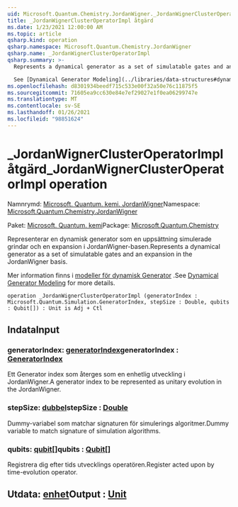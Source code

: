 ```yaml
---
uid: Microsoft.Quantum.Chemistry.JordanWigner._JordanWignerClusterOperatorImpl
title: _JordanWignerClusterOperatorImpl åtgärd
ms.date: 1/23/2021 12:00:00 AM
ms.topic: article
qsharp.kind: operation
qsharp.namespace: Microsoft.Quantum.Chemistry.JordanWigner
qsharp.name: _JordanWignerClusterOperatorImpl
qsharp.summary: >-
  Represents a dynamical generator as a set of simulatable gates and an expansion in the JordanWigner basis.

  See [Dynamical Generator Modeling](../libraries/data-structures#dynamical-generator-modeling) for more details.
ms.openlocfilehash: d8301934beedf715c533e00f32a50e76c11875f5
ms.sourcegitcommit: 71605ea9cc630e84e7ef29027e1f0ea06299747e
ms.translationtype: MT
ms.contentlocale: sv-SE
ms.lasthandoff: 01/26/2021
ms.locfileid: "98851624"
---
```

# <a name="_jordanwignerclusteroperatorimpl-operation"></a><span data-ttu-id="119df-102">_JordanWignerClusterOperatorImpl åtgärd</span><span class="sxs-lookup"><span data-stu-id="119df-102">_JordanWignerClusterOperatorImpl operation</span></span>

<span data-ttu-id="119df-103">Namnrymd: [Microsoft. Quantum. kemi. JordanWigner](xref:Microsoft.Quantum.Chemistry.JordanWigner)</span><span class="sxs-lookup"><span data-stu-id="119df-103">Namespace: [Microsoft.Quantum.Chemistry.JordanWigner](xref:Microsoft.Quantum.Chemistry.JordanWigner)</span></span>

<span data-ttu-id="119df-104">Paket: [Microsoft. Quantum. kemi](https://nuget.org/packages/Microsoft.Quantum.Chemistry)</span><span class="sxs-lookup"><span data-stu-id="119df-104">Package: [Microsoft.Quantum.Chemistry](https://nuget.org/packages/Microsoft.Quantum.Chemistry)</span></span>


<span data-ttu-id="119df-105">Representerar en dynamisk generator som en uppsättning simulerade grindar och en expansion i JordanWigner-basen.</span><span class="sxs-lookup"><span data-stu-id="119df-105">Represents a dynamical generator as a set of simulatable gates and an expansion in the JordanWigner basis.</span></span>

<span data-ttu-id="119df-106">Mer information finns i [modeller för dynamisk Generator](../libraries/data-structures#dynamical-generator-modeling) .</span><span class="sxs-lookup"><span data-stu-id="119df-106">See [Dynamical Generator Modeling](../libraries/data-structures#dynamical-generator-modeling) for more details.</span></span>

```qsharp
operation _JordanWignerClusterOperatorImpl (generatorIndex : Microsoft.Quantum.Simulation.GeneratorIndex, stepSize : Double, qubits : Qubit[]) : Unit is Adj + Ctl
```


## <a name="input"></a><span data-ttu-id="119df-107">Indata</span><span class="sxs-lookup"><span data-stu-id="119df-107">Input</span></span>

### <a name="generatorindex--generatorindex"></a><span data-ttu-id="119df-108">generatorIndex: [generatorIndex](xref:Microsoft.Quantum.Simulation.GeneratorIndex)</span><span class="sxs-lookup"><span data-stu-id="119df-108">generatorIndex : [GeneratorIndex](xref:Microsoft.Quantum.Simulation.GeneratorIndex)</span></span>

<span data-ttu-id="119df-109">Ett Generator index som återges som en enhetlig utveckling i JordanWigner.</span><span class="sxs-lookup"><span data-stu-id="119df-109">A generator index to be represented as unitary evolution in the JordanWigner.</span></span>


### <a name="stepsize--double"></a><span data-ttu-id="119df-110">stepSize: [dubbel](xref:microsoft.quantum.lang-ref.double)</span><span class="sxs-lookup"><span data-stu-id="119df-110">stepSize : [Double](xref:microsoft.quantum.lang-ref.double)</span></span>

<span data-ttu-id="119df-111">Dummy-variabel som matchar signaturen för simulerings algoritmer.</span><span class="sxs-lookup"><span data-stu-id="119df-111">Dummy variable to match signature of simulation algorithms.</span></span>


### <a name="qubits--qubit"></a><span data-ttu-id="119df-112">qubits: [qubit](xref:microsoft.quantum.lang-ref.qubit)[]</span><span class="sxs-lookup"><span data-stu-id="119df-112">qubits : [Qubit](xref:microsoft.quantum.lang-ref.qubit)[]</span></span>

<span data-ttu-id="119df-113">Registrera dig efter tids utvecklings operatören.</span><span class="sxs-lookup"><span data-stu-id="119df-113">Register acted upon by time-evolution operator.</span></span>



## <a name="output--unit"></a><span data-ttu-id="119df-114">Utdata: [enhet](xref:microsoft.quantum.lang-ref.unit)</span><span class="sxs-lookup"><span data-stu-id="119df-114">Output : [Unit](xref:microsoft.quantum.lang-ref.unit)</span></span>

